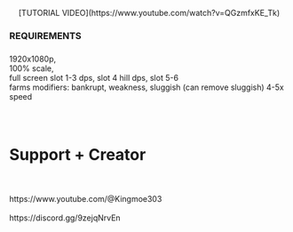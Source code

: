 <p align="center">[TUTORIAL VIDEO](https://www.youtube.com/watch?v=QGzmfxKE_Tk)</p>

###

<h3 align="left">REQUIREMENTS</h3>

###

<p align="left">1920x1080p, <br>100% scale, <br>full screen slot 1-3 dps, slot 4 hill dps, slot 5-6 <br>farms modifiers: bankrupt, weakness, sluggish (can remove sluggish) 4-5x speed</p>

###

<br clear="both">

<h1 align="left">Support + Creator</h1>

###

<br clear="both">

<p align="left">https://www.youtube.com/@Kingmoe303<br><br>https://discord.gg/9zejqNrvEn</p>

###
